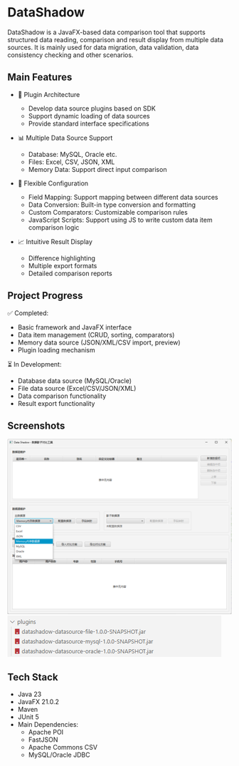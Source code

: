 # DataShadow

DataShadow is a JavaFX-based data comparison tool that supports structured data reading, comparison and result display from multiple data sources. It is mainly used for data migration, data validation, data consistency checking and other scenarios.

## Main Features

- 🔌 Plugin Architecture
  - Develop data source plugins based on SDK 
  - Support dynamic loading of data sources
  - Provide standard interface specifications

- 📊 Multiple Data Source Support
  - Database: MySQL, Oracle etc.
  - Files: Excel, CSV, JSON, XML
  - Memory Data: Support direct input comparison

- 🔧 Flexible Configuration
  - Field Mapping: Support mapping between different data sources
  - Data Conversion: Built-in type conversion and formatting
  - Custom Comparators: Customizable comparison rules
  - JavaScript Scripts: Support using JS to write custom data item comparison logic

- 📈 Intuitive Result Display
  - Difference highlighting
  - Multiple export formats
  - Detailed comparison reports

## Project Progress

✅ Completed:
- Basic framework and JavaFX interface
- Data item management (CRUD, sorting, comparators)
- Memory data source (JSON/XML/CSV import, preview)
- Plugin loading mechanism

⏳ In Development:
- Database data source (MySQL/Oracle)
- File data source (Excel/CSV/JSON/XML)
- Data comparison functionality
- Result export functionality

## Screenshots

![Homepage](screenshots/homepage.png)
![Plugin Management](screenshots/plugins_demo.png)

## Tech Stack

- Java 23
- JavaFX 21.0.2
- Maven
- JUnit 5
- Main Dependencies:
  - Apache POI
  - FastJSON
  - Apache Commons CSV
  - MySQL/Oracle JDBC
